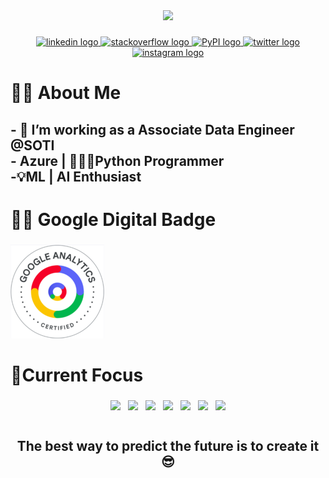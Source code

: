 <div align="center">
  <img height="350" src="https://media2.giphy.com/media/v1.Y2lkPTc5MGI3NjExNmMyYXhueHBlamE0bzRlZG5yY2l4MHo5aDkwanA2MjM1NnJ0NHB1byZlcD12MV9pbnRlcm5hbF9naWZfYnlfaWQmY3Q9Zw/qgQUggAC3Pfv687qPC/giphy.gif"  />
</div>

###

<div align="center">
  <a href="https://www.linkedin.com/in/ajith-d-0194431b5/" target="_blank">
    <img src="https://img.shields.io/static/v1?message=LinkedIn&logo=linkedin&label=&color=0077B5&logoColor=white&labelColor=&style=for-the-badge" height="25" alt="linkedin logo"  />
  </a>
  <a href="https://stackoverflow.com/users/14853838/ajith-d?tab=profile" target="_blank">
    <img src="https://img.shields.io/static/v1?message=Stackoverflow&logo=stackoverflow&label=&color=FE7A16&logoColor=white&labelColor=&style=for-the-badge" height="25" alt="stackoverflow logo"  />
  </a>
  <a href="https://pypi.org/user/mr-speedster/" target="_blank">
    <img src="https://img.shields.io/static/v1?message=PyPI&logo=pypi&label=&color=3775A9&logoColor=white&labelColor=&style=for-the-badge" height="25" alt="PyPI logo" />
  </a>
  <a href="https://twitter.com/AjithD47448694/" target="_blank">
    <img src="https://img.shields.io/static/v1?message=Twitter&logo=twitter&label=&color=1DA1F2&logoColor=white&labelColor=&style=for-the-badge" height="25" alt="twitter logo"  />
  </a>
  <a href="https://www.instagram.com/mr_speed_ster_/" target="_blank">
    <img src="https://img.shields.io/static/v1?message=Instagram&logo=instagram&label=&color=E4405F&logoColor=white&labelColor=&style=for-the-badge" height="25" alt="instagram logo"  />
  </a>
</div>

###

<h1 align="left">👩‍💻  About Me</h1>

###

<h2 align="left">- 🔭 I’m working as a Associate Data Engineer @SOTI<br>- Azure | 🧑🏻‍💻Python Programmer<br>-💡ML | AI Enthusiast</h2>

###

<h1 align="left">👩‍💻  Google Digital Badge</h1>

###
###
![Google Digital Badge](googleBadge.png)
###

<h1 align="left">🎯Current Focus</h1>

###

<div align="center" style="display: flex; justify-content: center; gap: 12px; align-items: center;">
  <img src="https://cdn.jsdelivr.net/gh/devicons/devicon/icons/azure/azure-original.svg" style="height:32px;" />
  <img src="https://cdn.jsdelivr.net/gh/devicons/devicon/icons/python/python-original.svg" style="height:32px;" />
  <img src="https://cdn.jsdelivr.net/gh/devicons/devicon/icons/dotnetcore/dotnetcore-original.svg" style="height:32px;" />
  <img src="https://cdn.jsdelivr.net/gh/devicons/devicon/icons/dot-net/dot-net-original.svg" style="height:32px;" />
  <img src="https://cdn.jsdelivr.net/gh/devicons/devicon/icons/angularjs/angularjs-original.svg" style="height:32px;" />
  <img src="https://cdn.jsdelivr.net/gh/devicons/devicon/icons/typescript/typescript-original.svg" style="height:32px;" />
  <img src="https://cdn.jsdelivr.net/gh/devicons/devicon/icons/microsoftsqlserver/microsoftsqlserver-plain.svg" style="height:32px;" />
</div>

###

<h2 align="center">The best way to predict the future is to create it😎</h2>

###

